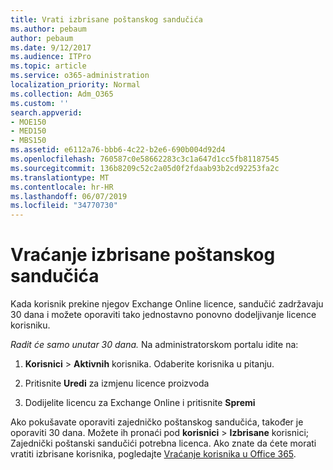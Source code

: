 ```yaml
---
title: Vrati izbrisane poštanskog sandučića
ms.author: pebaum
author: pebaum
ms.date: 9/12/2017
ms.audience: ITPro
ms.topic: article
ms.service: o365-administration
localization_priority: Normal
ms.collection: Adm_O365
ms.custom: ''
search.appverid:
- MOE150
- MED150
- MBS150
ms.assetid: e6112a76-bbb6-4c22-b2e6-690b004d92d4
ms.openlocfilehash: 760587c0e58662283c3c1a647d1cc5fb81187545
ms.sourcegitcommit: 136b8209c52c2a05d0f2fdaab93b2cd92253fa2c
ms.translationtype: MT
ms.contentlocale: hr-HR
ms.lasthandoff: 06/07/2019
ms.locfileid: "34770730"
---
```

# <a name="restore-a-deleted-mailbox"></a>Vraćanje izbrisane poštanskog sandučića

Kada korisnik prekine njegov Exchange Online licence, sandučić zadržavaju 30 dana i možete oporaviti tako jednostavno ponovno dodeljivanje licence korisniku.
  
 *Radit će samo unutar 30 dana.*  Na administratorskom portalu idite na: 
  
1. **Korisnici** \> **Aktivnih** korisnika. Odaberite korisnika u pitanju. 
    
2. Pritisnite **Uredi** za izmjenu licence proizvoda 
    
3. Dodijelite licencu za Exchange Online i pritisnite **Spremi**
    
Ako pokušavate oporaviti zajedničko poštanskog sandučića, također je oporaviti 30 dana. Možete ih pronaći pod **korisnici** \> **Izbrisane** korisnici; Zajednički poštanski sandučići potrebna licenca. Ako znate da ćete morati vratiti izbrisane korisnika, pogledajte [Vraćanje korisnika u Office 365](https://docs.microsoft.com/office365/admin/add-users/restore-user).
  

